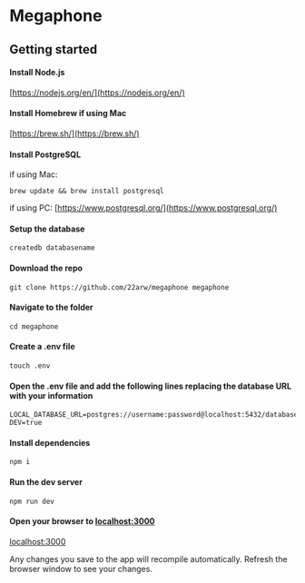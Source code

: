 # Megaphone

## Getting started

#### Install Node.js

[https://nodejs.org/en/](https://nodejs.org/en/)

#### Install Homebrew if using Mac

[https://brew.sh/](https://brew.sh/)

#### Install PostgreSQL

if using Mac:

```shell
brew update && brew install postgresql
```

if using PC: [https://www.postgresql.org/](https://www.postgresql.org/)

#### Setup the database

`createdb databasename`

#### Download the repo

`git clone https://github.com/22arw/megaphone megaphone`

#### Navigate to the folder

`cd megaphone`

#### Create a .env file

`touch .env`

#### Open the .env file and add the following lines replacing the database URL with your information

```shell
LOCAL_DATABASE_URL=postgres://username:password@localhost:5432/databasename
DEV=true
```

#### Install dependencies

`npm i`

#### Run the dev server

`npm run dev`

#### Open your browser to [localhost:3000](localhost:3000)

[localhost:3000](localhost:3000)

Any changes you save to the app will recompile automatically. Refresh the browser window to see your changes.
